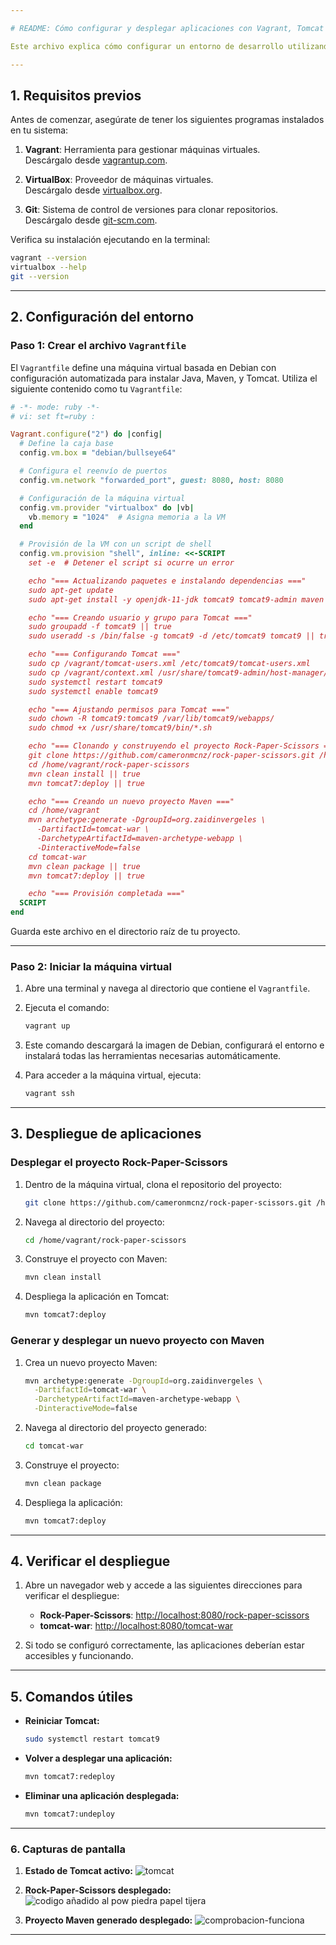 ```yaml
---

# README: Cómo configurar y desplegar aplicaciones con Vagrant, Tomcat y Maven

Este archivo explica cómo configurar un entorno de desarrollo utilizando **Vagrant**, **Tomcat**, y **Maven**, siguiendo un flujo automatizado. Abarca desde la instalación inicial de herramientas hasta el despliegue de aplicaciones web en un servidor Tomcat.

---
```


## **1. Requisitos previos**
Antes de comenzar, asegúrate de tener los siguientes programas instalados en tu sistema:

1. **Vagrant**: Herramienta para gestionar máquinas virtuales.  
   Descárgalo desde [vagrantup.com](https://www.vagrantup.com/).

2. **VirtualBox**: Proveedor de máquinas virtuales.  
   Descárgalo desde [virtualbox.org](https://www.virtualbox.org/).

3. **Git**: Sistema de control de versiones para clonar repositorios.  
   Descárgalo desde [git-scm.com](https://git-scm.com/).

Verifica su instalación ejecutando en la terminal:
```bash
vagrant --version
virtualbox --help
git --version
```

---

## **2. Configuración del entorno**

### Paso 1: Crear el archivo `Vagrantfile`
El `Vagrantfile` define una máquina virtual basada en Debian con configuración automatizada para instalar Java, Maven, y Tomcat. Utiliza el siguiente contenido como tu `Vagrantfile`:

```ruby
# -*- mode: ruby -*-
# vi: set ft=ruby :

Vagrant.configure("2") do |config|
  # Define la caja base
  config.vm.box = "debian/bullseye64"

  # Configura el reenvío de puertos
  config.vm.network "forwarded_port", guest: 8080, host: 8080

  # Configuración de la máquina virtual
  config.vm.provider "virtualbox" do |vb|
    vb.memory = "1024"  # Asigna memoria a la VM
  end

  # Provisión de la VM con un script de shell
  config.vm.provision "shell", inline: <<-SCRIPT
    set -e  # Detener el script si ocurre un error

    echo "=== Actualizando paquetes e instalando dependencias ==="
    sudo apt-get update
    sudo apt-get install -y openjdk-11-jdk tomcat9 tomcat9-admin maven git

    echo "=== Creando usuario y grupo para Tomcat ==="
    sudo groupadd -f tomcat9 || true
    sudo useradd -s /bin/false -g tomcat9 -d /etc/tomcat9 tomcat9 || true

    echo "=== Configurando Tomcat ==="
    sudo cp /vagrant/tomcat-users.xml /etc/tomcat9/tomcat-users.xml
    sudo cp /vagrant/context.xml /usr/share/tomcat9-admin/host-manager/META-INF/context.xml
    sudo systemctl restart tomcat9
    sudo systemctl enable tomcat9

    echo "=== Ajustando permisos para Tomcat ==="
    sudo chown -R tomcat9:tomcat9 /var/lib/tomcat9/webapps/
    sudo chmod +x /usr/share/tomcat9/bin/*.sh

    echo "=== Clonando y construyendo el proyecto Rock-Paper-Scissors ==="
    git clone https://github.com/cameronmcnz/rock-paper-scissors.git /home/vagrant/rock-paper-scissors || true
    cd /home/vagrant/rock-paper-scissors
    mvn clean install || true
    mvn tomcat7:deploy || true

    echo "=== Creando un nuevo proyecto Maven ==="
    cd /home/vagrant
    mvn archetype:generate -DgroupId=org.zaidinvergeles \
      -DartifactId=tomcat-war \
      -DarchetypeArtifactId=maven-archetype-webapp \
      -DinteractiveMode=false
    cd tomcat-war
    mvn clean package || true
    mvn tomcat7:deploy || true

    echo "=== Provisión completada ==="
  SCRIPT
end
```

Guarda este archivo en el directorio raíz de tu proyecto.

---

### Paso 2: Iniciar la máquina virtual
1. Abre una terminal y navega al directorio que contiene el `Vagrantfile`.
2. Ejecuta el comando:
   ```bash
   vagrant up
   ```
3. Este comando descargará la imagen de Debian, configurará el entorno e instalará todas las herramientas necesarias automáticamente.

4. Para acceder a la máquina virtual, ejecuta:
   ```bash
   vagrant ssh
   ```

---

## **3. Despliegue de aplicaciones**

### Desplegar el proyecto **Rock-Paper-Scissors**
1. Dentro de la máquina virtual, clona el repositorio del proyecto:
   ```bash
   git clone https://github.com/cameronmcnz/rock-paper-scissors.git /home/vagrant/rock-paper-scissors
   ```
2. Navega al directorio del proyecto:
   ```bash
   cd /home/vagrant/rock-paper-scissors
   ```
3. Construye el proyecto con Maven:
   ```bash
   mvn clean install
   ```
4. Despliega la aplicación en Tomcat:
   ```bash
   mvn tomcat7:deploy
   ```

### Generar y desplegar un nuevo proyecto con Maven
1. Crea un nuevo proyecto Maven:
   ```bash
   mvn archetype:generate -DgroupId=org.zaidinvergeles \
     -DartifactId=tomcat-war \
     -DarchetypeArtifactId=maven-archetype-webapp \
     -DinteractiveMode=false
   ```
2. Navega al directorio del proyecto generado:
   ```bash
   cd tomcat-war
   ```
3. Construye el proyecto:
   ```bash
   mvn clean package
   ```
4. Despliega la aplicación:
   ```bash
   mvn tomcat7:deploy
   ```

---

## **4. Verificar el despliegue**
1. Abre un navegador web y accede a las siguientes direcciones para verificar el despliegue:
   - **Rock-Paper-Scissors**: [http://localhost:8080/rock-paper-scissors](http://localhost:8080/rock-paper-scissors)
   - **tomcat-war**: [http://localhost:8080/tomcat-war](http://localhost:8080/tomcat-war)

2. Si todo se configuró correctamente, las aplicaciones deberían estar accesibles y funcionando.

---

## **5. Comandos útiles**
- **Reiniciar Tomcat:**
  ```bash
  sudo systemctl restart tomcat9
  ```
- **Volver a desplegar una aplicación:**
  ```bash
  mvn tomcat7:redeploy
  ```
- **Eliminar una aplicación desplegada:**
  ```bash
  mvn tomcat7:undeploy
  ```

---

### **6. Capturas de pantalla**
1. **Estado de Tomcat activo:**
![tomcat](https://github.com/user-attachments/assets/ca3ed6e3-98dc-4b83-82a8-d6c5500cb75a)


2. **Rock-Paper-Scissors desplegado:**
![codigo añadido al pow piedra papel tijera](https://github.com/user-attachments/assets/9884f03b-29a6-4429-b30a-ef03908c1dc0)


3. **Proyecto Maven generado desplegado:**
![comprobacion-funciona](https://github.com/user-attachments/assets/c88e3193-826f-47cc-8924-b23aed79954f)


---
